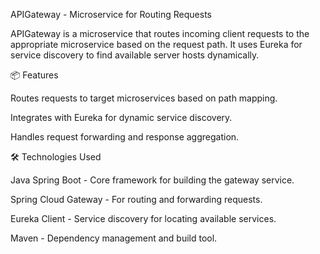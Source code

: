 APIGateway - Microservice for Routing Requests

APIGateway is a microservice that routes incoming client requests to the appropriate microservice based on the request path. It uses Eureka for service discovery to find available server hosts dynamically.

📦 Features

Routes requests to target microservices based on path mapping.

Integrates with Eureka for dynamic service discovery.

Handles request forwarding and response aggregation.


🛠️ Technologies Used

Java Spring Boot - Core framework for building the gateway service.

Spring Cloud Gateway - For routing and forwarding requests.

Eureka Client - Service discovery for locating available services.

Maven - Dependency management and build tool.
